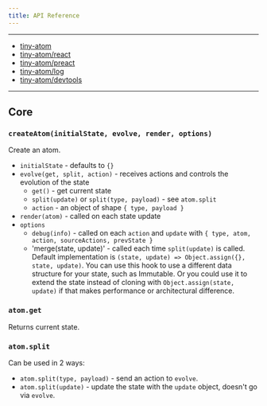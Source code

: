 ```yaml
---
title: API Reference
---
```


<hr />

* [tiny-atom](#createatominitialstate-evolve-render-options)
* [tiny-atom/react](#createatominitialstate-evolve-render-options)
* [tiny-atom/preact](#createatominitialstate-evolve-render-options)
* [tiny-atom/log](#createatominitialstate-evolve-render-options)
* [tiny-atom/devtools](#createatominitialstate-evolve-render-options)

<hr />

## Core

### `createAtom(initialState, evolve, render, options)`

Create an atom.

* `initialState` - defaults to `{}`
* `evolve(get, split, action)` - receives actions and controls the evolution of the state
  * `get()` - get current state
  * `split(update)` or `split(type, payload)` - see `atom.split`
  * `action` - an object of shape `{ type, payload }`
* `render(atom)` - called on each state update
* `options`
  * `debug(info)` - called on each `action` and `update` with `{ type, atom, action, sourceActions, prevState }`
  * 'merge(state, update)' - called each time `split(update)` is called. Default implementation is `(state, update) => Object.assign({}, state, update)`. You can use this hook to use a different data structure for your state, such as Immutable. Or you could use it to extend the state instead of cloning with `Object.assign(state, update)` if that makes performance or architectural difference.

### `atom.get`

Returns current state.

### `atom.split`

Can be used in 2 ways:

* `atom.split(type, payload)` - send an action to `evolve`.
* `atom.split(update)` - update the state with the `update` object, doesn't go via `evolve`.
